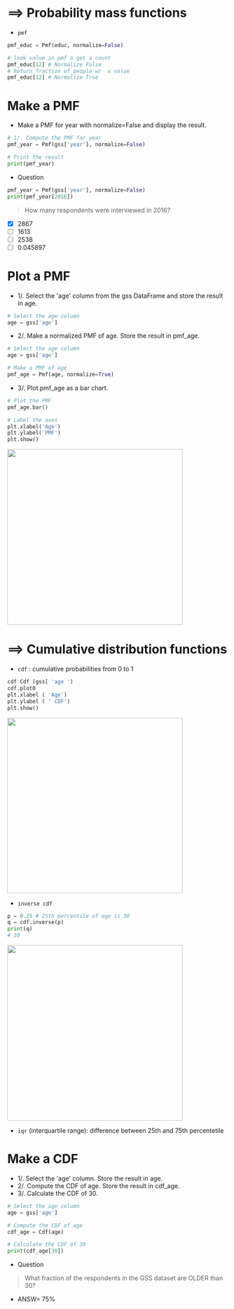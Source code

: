 # ==> Probability mass functions
- `pmf`
```py
pmf_educ = Pmf(educ, normalize=False)

# look value in pmf a get a count
pmf_educ[12] # Normalize False
# Return fraction of people w/  x value
pmf_educ[12] # Normalize True
```
# Make a PMF
- Make a PMF for year with normalize=False and display the result.
```py
# 1/. Compute the PMF for year
pmf_year = Pmf(gss['year'], normalize=False)

# Print the result
print(pmf_year)
```
- Question
```py
pmf_year = Pmf(gss['year'], normalize=False)
print(pmf_year[2016])
```
> How many respondents were interviewed in 2016?
- [x] 2867
- [ ] 1613
- [ ] 2538
- [ ] 0.045897
# Plot a PMF
- 1/. Select the 'age' column from the gss DataFrame and store the result in age.
```py
# Select the age column
age = gss['age']
```
- 2/. Make a normalized PMF of age. Store the result in pmf_age.
```py
# Select the age column
age = gss['age']

# Make a PMF of age
pmf_age = Pmf(age, normalize=True)
```
- 3/. Plot pmf_age as a bar chart.
```py
# Plot the PMF
pmf_age.bar()

# Label the axes
plt.xlabel('Age')
plt.ylabel('PMF')
plt.show()
```
<img src="https://user-images.githubusercontent.com/51888893/211157023-fe2228d6-1255-4d98-8121-8fd46d5cc5af.png" width=400px>

# ==> Cumulative distribution functions
- `cdf` : cumulative probabilities from 0 to 1
```py
cdf Cdf (gss[ 'age ')
cdf.plot0
plt.xlabel ( 'Age')
plt.ylabel ( ' CDF')
plt.show()
```
<img src="https://user-images.githubusercontent.com/51888893/211157180-e36d6ba3-99bb-4f46-b27e-201cc4df291c.png" width=400px>

- `inverse cdf`
```py
p = 0.25 # 25th percentile of age is 30
q = cdf.inverse(p)
print(q)
# 30
```
<img src="https://user-images.githubusercontent.com/51888893/211157265-60e15317-0c08-4785-ad64-07c16ff95385.png" width=400px>

- `iqr` (interquartile range): difference between 25th and 75th percentetile
# Make a CDF
- 1/. Select the 'age' column. Store the result in age.
- 2/. Compute the CDF of age. Store the result in cdf_age.
- 3/. Calculate the CDF of 30.
```py
# Select the age column
age = gss['age']

# Compute the CDF of age
cdf_age = Cdf(age)

# Calculate the CDF of 30
print(cdf_age[30])
```
- Question
> What fraction of the respondents in the GSS dataset are OLDER than 30?
- ANSW= 75%
